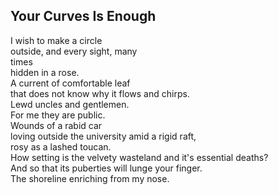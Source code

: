 Your Curves Is Enough
---------------------
I wish to make a circle  
outside, and every sight, many  
times  
hidden in a rose.  
A current of comfortable leaf  
that does not know why it flows and chirps.  
Lewd uncles and gentlemen.  
For me they are public.  
Wounds of a rabid car  
loving outside the university amid a rigid raft,  
rosy as a lashed toucan.  
How setting is the velvety wasteland and it's essential deaths?  
And so that its puberties will lunge your finger.  
The shoreline enriching from my nose.  

